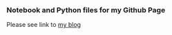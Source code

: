 ### Notebook and Python files for my Github Page

Please see link to [my blog](https://shadfdz.github.io/)

